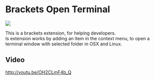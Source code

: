 Brackets Open Terminal
======================

![](http://s30.postimg.org/yv58xuw75/Captura_de_Tela_2014_11_14_s_17_12_34.png)

This is a brackets extension, for helping developers.   
Is extension works by adding an item in the context menu, to open a terminal window with selected folder in OSX and Linux.     

## Video

http://youtu.be/OH2CLmF4b_Q
